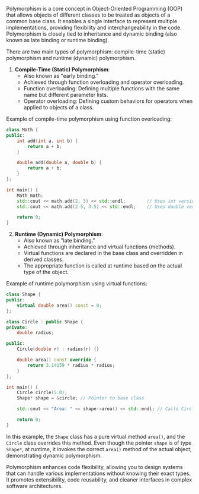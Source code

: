 Polymorphism is a core concept in Object-Oriented Programming (OOP) that allows objects of different classes to be treated as objects of a common base class. It enables a single interface to represent multiple implementations, providing flexibility and interchangeability in the code. Polymorphism is closely tied to inheritance and dynamic binding (also known as late binding or runtime binding).

There are two main types of polymorphism: compile-time (static) polymorphism and runtime (dynamic) polymorphism.

1. **Compile-Time (Static) Polymorphism**:
   - Also known as "early binding."
   - Achieved through function overloading and operator overloading.
   - Function overloading: Defining multiple functions with the same name but different parameter lists.
   - Operator overloading: Defining custom behaviors for operators when applied to objects of a class.

Example of compile-time polymorphism using function overloading:

```cpp
class Math {
public:
    int add(int a, int b) {
        return a + b;
    }

    double add(double a, double b) {
        return a + b;
    }
};

int main() {
    Math math;
    std::cout << math.add(2, 3) << std::endl;        // Uses int version
    std::cout << math.add(2.5, 3.5) << std::endl;    // Uses double version

    return 0;
}
```

2. **Runtime (Dynamic) Polymorphism**:
   - Also known as "late binding."
   - Achieved through inheritance and virtual functions (methods).
   - Virtual functions are declared in the base class and overridden in derived classes.
   - The appropriate function is called at runtime based on the actual type of the object.

Example of runtime polymorphism using virtual functions:

```cpp
class Shape {
public:
    virtual double area() const = 0;
};

class Circle : public Shape {
private:
    double radius;

public:
    Circle(double r) : radius(r) {}

    double area() const override {
        return 3.14159 * radius * radius;
    }
};

int main() {
    Circle circle(5.0);
    Shape* shape = &circle; // Pointer to base class

    std::cout << "Area: " << shape->area() << std::endl; // Calls Circle's area()

    return 0;
}
```

In this example, the `Shape` class has a pure virtual method `area()`, and the `Circle` class overrides this method. Even though the pointer `shape` is of type `Shape*`, at runtime, it invokes the correct `area()` method of the actual object, demonstrating dynamic polymorphism.

Polymorphism enhances code flexibility, allowing you to design systems that can handle various implementations without knowing their exact types. It promotes extensibility, code reusability, and cleaner interfaces in complex software architectures.